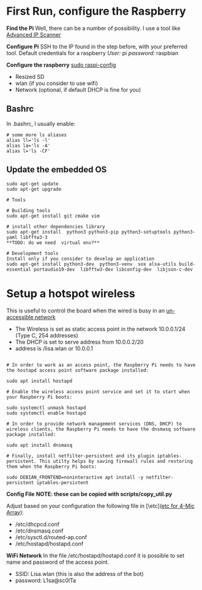 

# First Run, configure the Raspberry

**Find the Pi**
Well, there can be a number of possibility. 
I use a tool like [Advanced IP Scanner](https://www.advanced-ip-scanner.com/)

**Configure Pi**
SSH to the IP found in the step before, with your preferred tool.
Default credentials for a raspberry
*User:* pi
*password:* raspbian

**Configure the raspberry**
[sudo raspi-config](https://www.raspberrypi.org/documentation/configuration/raspi-config.md )

* Resized SD
* wlan (if you consider to use wifi)
* Network (optional, if default DHCP is fine for you)

## Bashrc

In .bashrc, I usually enable:
```batch
# some more ls aliases
alias ll='ls -l'
alias la='ls -A'
alias l='ls -CF'
```

## Update the embedded OS

```batch
sudo apt-get update
sudo apt-get upgrade

# Tools

# Building tools
sudo apt-get install git cmake vim

# install other dependencies library 
sudo apt-get install  python3 python3-pip python3-setuptools python3-yaml libfftw3-3
**TODO: do we need  virtual env?**

# Development tools
Install only if you consider to develop an application
sudo apt-get install python3-dev  python3-venv  sox alsa-utils build-essential portaudio19-dev  libfftw3-dev libconfig-dev  libjson-c-dev

```

# Setup a hotspot wireless
This is useful to control the board when the wired is busy in an [un-accessible network](https://www.raspberrypi.org/documentation/configuration/wireless/access-point-routed.md)

* The Wireless is set as static access point in the network 10.0.0.1/24 (Type C, 254 addresses)
* The DHCP is set to serve address from 10.0.0.2/20
* address is /lisa.wlan  or 10.0.0.1

```batch

# In order to work as an access point, the Raspberry Pi needs to have the hostapd access point software package installed:

sudo apt install hostapd

# Enable the wireless access point service and set it to start when your Raspberry Pi boots:

sudo systemctl unmask hostapd
sudo systemctl enable hostapd

# In order to provide network management services (DNS, DHCP) to wireless clients, the Raspberry Pi needs to have the dnsmasq software package installed:

sudo apt install dnsmasq

# Finally, install netfilter-persistent and its plugin iptables-persistent. This utilty helps by saving firewall rules and restoring them when the Raspberry Pi boots:

sudo DEBIAN_FRONTEND=noninteractive apt install -y netfilter-persistent iptables-persistent
```

**Config File**
**NOTE: these can be copied with scripts/copy_util.py**

Adjust based on your configuration the following file in [\etc\]([etc for 4-Mic Array](https://github.com/lawrence-iviani/lisa/tree/main/configuration/all/etc)):

* /etc/dhcpcd.conf
* /etc/dnsmasq.conf
* /etc/sysctl.d/routed-ap.conf
* /etc/hostapd/hostapd.conf

**WiFi Network**
In the file /etc/hostapd/hostapd.conf it is possible to set name and password of the access point.

* SSID: Lisa.wlan (this is also the address of the bot)
* password: L1sa@sc0lTa